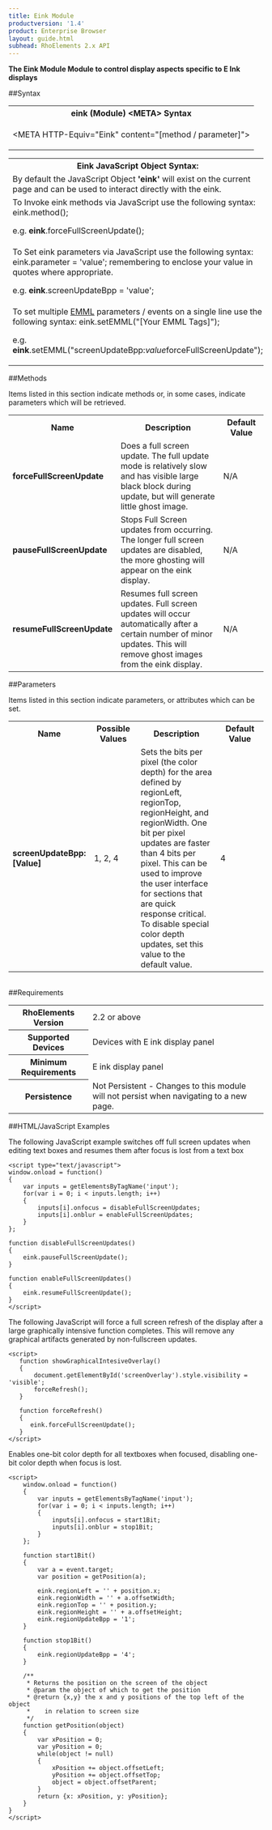 ```yaml
---
title: Eink Module
productversion: '1.4'
product: Enterprise Browser
layout: guide.html
subhead: RhoElements 2.x API
---
```



<b>
The Eink Module Module to control display aspects specific to E Ink displays
</b>

##Syntax

<table class="re-table"><tr><th class="tableHeading">eink (Module) &lt;META&gt; Syntax
</th></tr><tr><td class="clsSyntaxCells clsOddRow"><p>&lt;META HTTP-Equiv="Eink" content="[method / parameter]"&gt;</p></td></tr></table>
<table class="re-table"><tr><th class="tableHeading">Eink JavaScript Object Syntax:</th></tr><tr><td class="clsSyntaxCells clsOddRow">
By default the JavaScript Object <b>'eink'</b> will exist on the current page and can be used to interact directly with the eink.
</td></tr><tr><td class="clsSyntaxCells clsEvenRow">
To Invoke eink methods via JavaScript use the following syntax: eink.method();
<P />e.g. <b>eink</b>.forceFullScreenUpdate();
</td></tr><tr><td class="clsSyntaxCells clsOddRow">
To Set eink parameters via JavaScript use the following syntax: eink.parameter = 'value'; remembering to enclose your value in quotes where appropriate.  
<P />e.g. <b>eink</b>.screenUpdateBpp = 'value';
</td></tr><tr><td class="clsSyntaxCells clsEvenRow">							
To set multiple <a href="/rhoelements/EMMLOverview">EMML</a> parameters / events on a single line use the following syntax: eink.setEMML("[Your EMML Tags]");
<P />
e.g. <b>eink</b>.setEMML("screenUpdateBpp:<i>value</i>forceFullScreenUpdate");							
</td></tr></table>


##Methods


Items listed in this section indicate methods or, in some cases, indicate parameters which will be retrieved.

<table class="re-table"><col width="10%" /><col width="68%" /><col width="22%" /><tr><th class="tableHeading">Name</th><th class="tableHeading">Description</th><th class="tableHeading">Default Value</th></tr><tr><td class="clsSyntaxCells clsOddRow"><b>forceFullScreenUpdate</b></td><td class="clsSyntaxCells clsOddRow">Does a full screen update. The full update mode is relatively slow and has visible large black block during update, but will generate little ghost image.</td><td class="clsSyntaxCells clsOddRow">N/A</td></tr><tr><td class="clsSyntaxCells clsEvenRow"><b>pauseFullScreenUpdate</b></td><td class="clsSyntaxCells clsEvenRow">Stops Full Screen updates from occurring. The longer full screen updates are disabled, the more ghosting will appear on the eink display.</td><td class="clsSyntaxCells clsEvenRow">N/A</td></tr><tr><td class="clsSyntaxCells clsOddRow"><b>resumeFullScreenUpdate</b></td><td class="clsSyntaxCells clsOddRow">Resumes full screen updates. Full screen updates will occur automatically after a certain number of minor updates. This will remove ghost images from the eink display.</td><td class="clsSyntaxCells clsOddRow">N/A</td></tr></table>


##Parameters


Items listed in this section indicate parameters, or attributes which can be set.
<table class="re-table"><col width="20%" /><col width="20%" /><col width="38%" /><col width="22%" /><tr><th class="tableHeading">Name</th><th class="tableHeading">Possible Values</th><th class="tableHeading">Description</th><th class="tableHeading">Default Value</th></tr><tr><td class="clsSyntaxCells clsOddRow"><b>screenUpdateBpp:[Value]
</b></td><td class="clsSyntaxCells clsOddRow">1, 2, 4</td><td class="clsSyntaxCells clsOddRow">Sets the bits per pixel (the color depth) for the area defined by regionLeft, regionTop, regionHeight, and regionWidth. One bit per pixel updates are faster than 4 bits per pixel. This can be used to improve the user interface for sections that are quick response critical. To disable special color depth updates, set this value to the default value.</td><td class="clsSyntaxCells clsOddRow">4</td></tr></table>
<table class="re-table"><col width="78%" /><col width="8%" /><col width="1%" /><col width="5%" /><col width="1%" /><col width="5%" /><col width="2%" /></table>





##Requirements

<table class="re-table"><tr><th class="tableHeading">RhoElements Version</th><td class="clsSyntaxCell clsEvenRow">2.2 or above
</td></tr><tr><th class="tableHeading">Supported Devices</th><td class="clsSyntaxCell clsOddRow">Devices with E ink display panel</td></tr><tr><th class="tableHeading">Minimum Requirements</th><td class="clsSyntaxCell clsOddRow">E ink display panel</td></tr><tr><th class="tableHeading">Persistence</th><td class="clsSyntaxCell clsEvenRow">Not Persistent - Changes to this module will not persist when navigating to a new page.</td></tr></table>


##HTML/JavaScript Examples

The following JavaScript example switches off full screen updates when editing text boxes and resumes them after focus is lost from a text box

	<script type="text/javascript">
	window.onload = function()
	{
	    var inputs = getElementsByTagName('input');
	    for(var i = 0; i < inputs.length; i++)
	    {
	        inputs[i].onfocus = disableFullScreenUpdates;
	        inputs[i].onblur = enableFullScreenUpdates;
	    }
	};
	
	function disableFullScreenUpdates()
	{
	    eink.pauseFullScreenUpdate();
	}
	
	function enableFullScreenUpdates()
	{
	    eink.resumeFullScreenUpdate();
	}
	</script>
	
The following JavaScript will force a full screen refresh of the display after a large graphically intensive function completes. This will remove any graphical artifacts generated by non-fullscreen updates.

	<script>
	   function showGraphicalIntesiveOverlay()
	   {
	       document.getElementById('screenOverlay').style.visibility = 'visible';
	       forceRefresh();
	   }
	   
	   function forceRefresh()
	   {
	      eink.forceFullScreenUpdate();
	   }
	</script>
	
Enables one-bit color depth for all textboxes when focused, disabling one-bit color depth when focus is lost.

	<script>
	    window.onload = function()
	    {
	        var inputs = getElementsByTagName('input');
	        for(var i = 0; i < inputs.length; i++)
	        {
	            inputs[i].onfocus = start1Bit;
	            inputs[i].onblur = stop1Bit;
	        }
	    };
	
	    function start1Bit()
	    {
	        var a = event.target;
	        var position = getPosition(a);
	        
	        eink.regionLeft = '' + position.x;
	        eink.regionWidth = '' + a.offsetWidth;
	        eink.regionTop = '' + position.y;
	        eink.regionHeight = '' + a.offsetHeight;
	        eink.regionUpdateBpp = '1';
	    }
	    
	    function stop1Bit()
	    {
	        eink.regionUpdateBpp = '4';
	    }
	    
	    /**
	     * Returns the position on the screen of the object
	     * @param the object of which to get the position
	     * @return {x,y} the x and y positions of the top left of the object
	     *    in relation to screen size
	     */
	    function getPosition(object)
	    {
	        var xPosition = 0;
	        var yPosition = 0;
	        while(object != null)
	        {
	            xPosition += object.offsetLeft;
	            yPosition += object.offsetTop;
	            object = object.offsetParent;
	        }
	        return {x: xPosition, y: yPosition};
	    }
	}
	</script>
	





